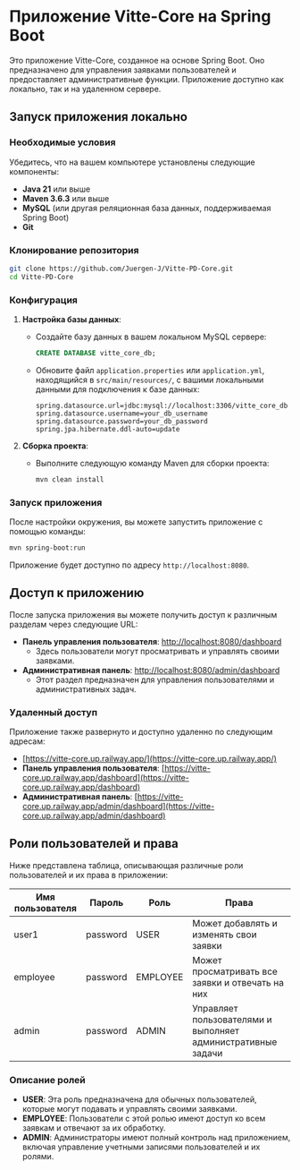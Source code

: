 # Приложение Vitte-Core на Spring Boot

Это приложение Vitte-Core, созданное на основе Spring Boot. Оно предназначено для управления заявками пользователей и предоставляет административные функции. Приложение доступно как локально, так и на удаленном сервере.

## Запуск приложения локально

### Необходимые условия

Убедитесь, что на вашем компьютере установлены следующие компоненты:

- **Java 21** или выше
- **Maven 3.6.3** или выше
- **MySQL** (или другая реляционная база данных, поддерживаемая Spring Boot)
- **Git**

### Клонирование репозитория

```bash
git clone https://github.com/Juergen-J/Vitte-PD-Core.git
cd Vitte-PD-Core
```

### Конфигурация

1. **Настройка базы данных**:
    - Создайте базу данных в вашем локальном MySQL сервере:
      ```sql
      CREATE DATABASE vitte_core_db;
      ```
    - Обновите файл `application.properties` или `application.yml`, находящийся в `src/main/resources/`, с вашими локальными данными для подключения к базе данных:
      ```properties
      spring.datasource.url=jdbc:mysql://localhost:3306/vitte_core_db
      spring.datasource.username=your_db_username
      spring.datasource.password=your_db_password
      spring.jpa.hibernate.ddl-auto=update
      ```

2. **Сборка проекта**:
    - Выполните следующую команду Maven для сборки проекта:
      ```bash
      mvn clean install
      ```

### Запуск приложения

После настройки окружения, вы можете запустить приложение с помощью команды:

```bash
mvn spring-boot:run
```

Приложение будет доступно по адресу `http://localhost:8080`.

## Доступ к приложению

После запуска приложения вы можете получить доступ к различным разделам через следующие URL:

- **Панель управления пользователя**: [http://localhost:8080/dashboard](http://localhost:8080/dashboard)
    - Здесь пользователи могут просматривать и управлять своими заявками.
- **Административная панель**: [http://localhost:8080/admin/dashboard](http://localhost:8080/admin/dashboard)
    - Этот раздел предназначен для управления пользователями и административных задач.

### Удаленный доступ

Приложение также развернуто и доступно удаленно по следующим адресам:

- [https://vitte-core.up.railway.app/](https://vitte-core.up.railway.app/)
- **Панель управления пользователя**: [https://vitte-core.up.railway.app/dashboard](https://vitte-core.up.railway.app/dashboard)
- **Административная панель**: [https://vitte-core.up.railway.app/admin/dashboard](https://vitte-core.up.railway.app/admin/dashboard)

## Роли пользователей и права

Ниже представлена таблица, описывающая различные роли пользователей и их права в приложении:

| Имя пользователя | Пароль  | Роль      | Права                                                  |
|------------------|---------|-----------|--------------------------------------------------------|
| user1            | password| USER      | Может добавлять и изменять свои заявки                 |
| employee         | password| EMPLOYEE  | Может просматривать все заявки и отвечать на них       |
| admin            | password| ADMIN     | Управляет пользователями и выполняет административные задачи |

### Описание ролей

- **USER**: Эта роль предназначена для обычных пользователей, которые могут подавать и управлять своими заявками.
- **EMPLOYEE**: Пользователи с этой ролью имеют доступ ко всем заявкам и отвечают за их обработку.
- **ADMIN**: Администраторы имеют полный контроль над приложением, включая управление учетными записями пользователей и их ролями.